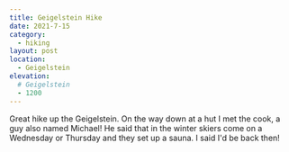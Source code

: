 ```yaml
---
title: Geigelstein Hike
date: 2021-7-15
category:
  - hiking
layout: post
location:
  - Geigelstein
elevation:
  # Geigelstein
  - 1200
---
```


Great hike up the Geigelstein. On the way down at a hut I met the cook, a
guy also named Michael! He said that in the winter skiers come on a Wednesday
or Thursday and they set up a sauna. I said I'd be back then!
